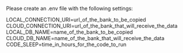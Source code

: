Please create an .env file with the following settings:

LOCAL_CONNECTION_URI=url_of_the_bank_to_be_copied
CLOUD_CONNECTION_URI=url_of_the_bank_that_will_receive_the_data
LOCAL_DB_NAME=name_of_the_bank_to_be_copied
CLOUD_DB_NAME=name_of_the_bank_that_will_receive_the_data
CODE_SLEEP=time_in_hours_for_the_code_to_run
